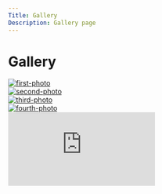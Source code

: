 ```yaml
---
Title: Gallery
Description: Gallery page
---
```


Gallery
==================
<div class="gallery">

<div class="photo box">
<a href="%base_url%/image/bild1.jpg" target="_blank">
    <picture>
        <source media="(min-width: 668px)" srcset="%base_url%/image/bild1.jpg?w=135">
        <img src="%base_url%/image/bild1.jpg?q=50" alt="first-photo">
    </picture>
</a>
</div>

<div class="photo box">
<a href="%base_url%/image/bild2.jpg" target="_blank">
    <picture>
        <source media="(min-width: 668px)" srcset="%base_url%/image/bild2.jpg?w=155">
        <img src="%base_url%/image/bild2.jpg?q=50" alt="second-photo">
    </picture>
</a>
</div>

<div class="photo box">
<a href="%base_url%/image/bild3.jpg" target="_blank">
    <picture>
        <source media="(min-width: 668px)" srcset="%base_url%/image/bild3.jpg?w=155">
        <img src="%base_url%/image/bild3.jpg?q=50" alt="third-photo">
    </picture>
</a>
</div>

<div class="photo box">
<a href="%base_url%/image/bild4.jpg" target="_blank">
    <picture>
        <source media="(min-width: 668px)" srcset="%base_url%/image/bild4.jpg?w=200">
        <img src="%base_url%/image/bild4.jpg?q=50" alt="fourth-photo">
    </picture>
</a>
</div>

</div>

<div class="embed-container">
    <iframe src="https://www.youtube.com/embed/eSs-FeG-TLM" frameborder="0" allowfullscreen></iframe>
</div>